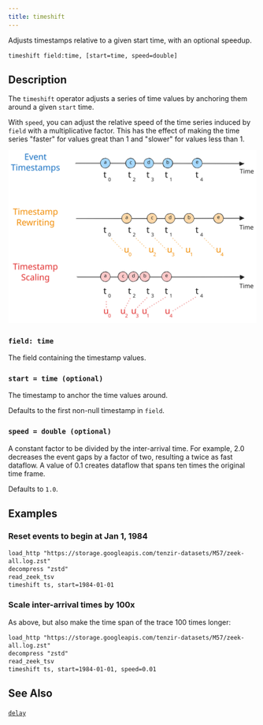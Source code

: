 ```yaml
---
title: timeshift
---
```


Adjusts timestamps relative to a given start time, with an optional speedup.

```tql
timeshift field:time, [start=time, speed=double]
```

## Description

The `timeshift` operator adjusts a series of time values by anchoring them
around a given `start` time.

With `speed`, you can adjust the relative speed of the time series induced by
`field` with a multiplicative factor. This has the effect of making the time
series "faster" for values great than 1 and "slower" for values less than 1.

![Timeshift](timeshift.excalidraw.svg)

### `field: time`

The field containing the timestamp values.

### `start = time (optional)`

The timestamp to anchor the time values around.

Defaults to the first non-null timestamp in `field`.

### `speed = double (optional)`

A constant factor to be divided by the inter-arrival time. For example, 2.0
decreases the event gaps by a factor of two, resulting a twice as fast dataflow.
A value of 0.1 creates dataflow that spans ten times the original time frame.

Defaults to `1.0`.

## Examples

### Reset events to begin at Jan 1, 1984

```tql
load_http "https://storage.googleapis.com/tenzir-datasets/M57/zeek-all.log.zst"
decompress "zstd"
read_zeek_tsv
timeshift ts, start=1984-01-01
```

### Scale inter-arrival times by 100x

As above, but also make the time span of the trace 100 times longer:

```tql
load_http "https://storage.googleapis.com/tenzir-datasets/M57/zeek-all.log.zst"
decompress "zstd"
read_zeek_tsv
timeshift ts, start=1984-01-01, speed=0.01
```

## See Also

[`delay`](/reference/operators/delay)
